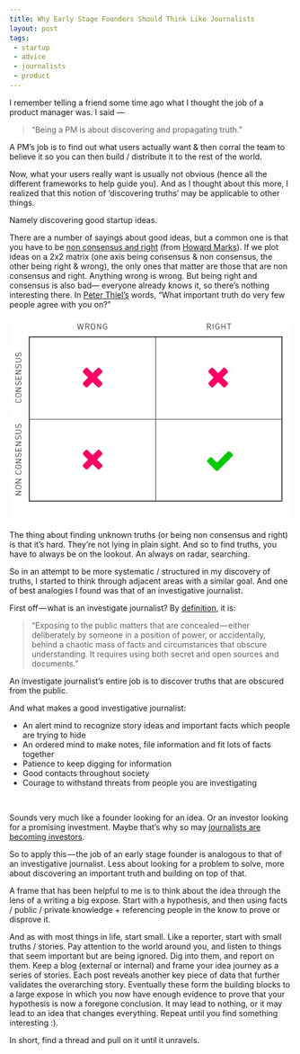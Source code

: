 ```yaml
---
title: Why Early Stage Founders Should Think Like Journalists
layout: post
tags: 
 - startup
 - advice
 - journalists
 - product
---
```


I remember telling a friend some time ago what I thought the job of a product manager was. I said —

> “Being a PM is about discovering and propagating truth.”

A PM’s job is to find out what users actually want & then corral the team to believe it so you can then build / distribute it to the rest of the world.

Now, what your users really want is usually not obvious (hence all the different frameworks to help guide you). And as I thought about this more, I realized that this notion of ‘discovering truths’ may be applicable to other things.

Namely discovering good startup ideas.

There are a number of sayings about good ideas, but a common one is that you have to be [non consensus and right](https://25iq.com/2014/06/14/a-dozen-things-ive-learned-from-marc-andreessen/) (from [Howard Marks](https://www.amazon.com/Most-Important-Thing-Thoughtful-Publishing-ebook/dp/B004U5Q1O0/ref=sr_1_1?ie=UTF8&qid=1497747460&sr=8-1&keywords=the+most+important+thing+howard+marks)). If we plot ideas on a 2x2 matrix (one axis being consensus & non consensus, the other being right & wrong), the only ones that matter are those that are non consensus and right. Anything wrong is wrong. But being right and consensus is also bad— everyone already knows it, so there’s nothing interesting there. In [Peter Thiel’s](http://www.seekingintellect.com/2015/01/12/peter-thiel-on-the-seven-questions-a-startup-must-answer.html) words, “What important truth do very few people agree with you on?”

![2x2-wealthfront](/images/wealthfront2x2.jpeg)

The thing about finding unknown truths (or being non consensus and right) is that it’s hard. They’re not lying in plain sight. And so to find truths, you have to always be on the lookout. An always on radar, searching.

So in an attempt to be more systematic / structured in my discovery of truths, I started to think through adjacent areas with a similar goal. And one of best analogies I found was that of an investigative journalist.

First off — what is an investigate journalist? By [definition](http://www.journalismfund.eu/what-investigative-journalism), it is:

>“Exposing to the public matters that are concealed — either deliberately by someone in a position of power, or accidentally, behind a chaotic mass of facts and circumstances that obscure understanding. It requires using both secret and open sources and documents.”

An investigate journalist’s entire job is to discover truths that are obscured from the public.

And what makes a good investigative journalist:

* An alert mind to recognize story ideas and important facts which people are trying to hide
* An ordered mind to make notes, file information and fit lots of facts together
* Patience to keep digging for information
* Good contacts throughout society
* Courage to withstand threats from people you are investigating

</br>

Sounds very much like a founder looking for an idea. Or an investor looking for a promising investment. Maybe that’s why so may [journalists are becoming investors](https://pando.com/2015/04/03/whats-it-take-for-a-tech-journalist-to-become-a-successful-venture-capitalist/).

So to apply this — the job of an early stage founder is analogous to that of an investigative journalist. Less about looking for a problem to solve, more about discovering an important truth and building on top of that.

A frame that has been helpful to me is to think about the idea through the lens of a writing a big expose. Start with a hypothesis, and then using facts / public / private knowledge + referencing people in the know to prove or disprove it.

And as with most things in life, start small. Like a reporter, start with small truths / stories. Pay attention to the world around you, and listen to things that seem important but are being ignored. Dig into them, and report on them. Keep a blog (external or internal) and frame your idea journey as a series of stories. Each post reveals another key piece of data that further validates the overarching story. Eventually these form the building blocks to a large expose in which you now have enough evidence to prove that your hypothesis is now a foregone conclusion. It may lead to nothing, or it may lead to an idea that changes everything. Repeat until you find something interesting :).

In short, find a thread and pull on it until it unravels.